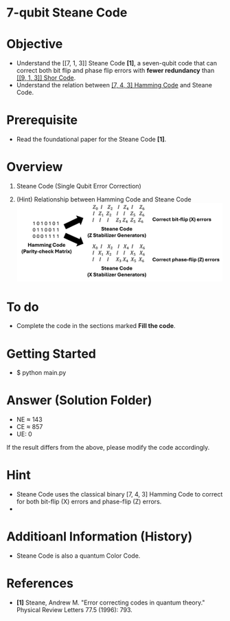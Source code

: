 # 7-qubit Steane Code

# Objective
- Understand the [[7, 1, 3]] Steane Code **[1]**, a seven-qubit code that can correct both bit flip and phase flip errors with **fewer redundancy** than [[[9, 1, 3]] Shor Code](https://github.com/dongwhee-kim/QEC_Exercise/tree/main/002_Shor_Code).
- Understand the relation between [[7, 4, 3] Hamming Code](https://github.com/dongwhee-kim/ECC-exercise/tree/main/01_Basic/01_7_4_Hamming_code) and Steane Code.

# Prerequisite
- Read the foundational paper for the Steane Code **[1]**.

# Overview
1) Steane Code (Single Qubit Error Correction)

2) (Hint) Relationship between Hamming Code and Steane Code
![Hamming_Steane](images/Hamming_Steane.png)

# To do
- Complete the code in the sections marked **Fill the code**.

# Getting Started
- $ python main.py

# Answer (Solution Folder)
- NE ≈ 143
- CE ≈ 857
- UE: 0

If the result differs from the above, please modify the code accordingly.

# Hint
- Steane Code uses the classical binary [7, 4, 3] Hamming Code to correct for both bit-flip (X) errors and phase-flip (Z) errors.
- 

# Additioanl Information (History)
- Steane Code is also a quantum Color Code.

# References
- **[1]** Steane, Andrew M. "Error correcting codes in quantum theory." Physical Review Letters 77.5 (1996): 793.
